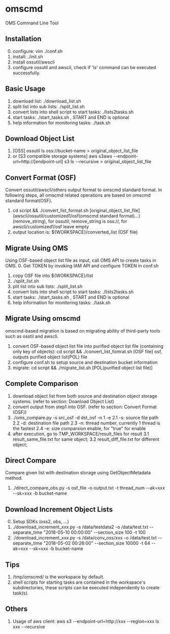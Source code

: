 # omscmd
OMS Command Line Tool

## Installation
0. configure: vim ./conf.sh
1. install: ./init.sh
2. install ossutil/awscli
3. configure ossutil and awscli, check if 'ls' command can be executed successfully.

## Basic Usage
1. download list: ./download_list.sh
2. split list into sub lists: ./split_list.sh
3. convert lists into shell script to start tasks: ./lists2tasks.sh
4. start tasks: ./start_tasks.sh <START> <END>, START and END is optional
5. help information for monitoring tasks: ./task.sh 

## Download Object List
1. [OSS] ossutil ls oss://bucket-name > original_object_list_file
2. or [S3 compatible storage systems] aws s3aws --endpoint-url=http://[endpoint-url] s3 ls --recursive > original_object_list_file
  
## Convert Format (OSF)
Convert ossutil/awscli/others output format to omscmd standard format. In following steps, all omscmd related operations are based on omscmd standard format(OSF).
1. cd script && ./convert_list_format.sh [original_object_list_file] (awscli/ossutil/customized1/osf(omscmd standard format)...) (remove_string), for ossutil, remove_string is oss://, for awscli/customized1/osf leave empty
2. output location is: ${WORKSPACE}/converted_list (OSF file)

## Migrate Using OMS
Using OSF-based object list file as input, call OMS API to create tasks in OMS.
0. Get TOKEN by invoking IAM API and configure TOKEN in conf.sh
1. copy OSF file into ${WORKSPACE}/list
2. ./split_list.sh
3. plit list into sub lists: ./split_list.sh
3. convert lists into shell script to start tasks: ./lists2tasks.sh
4. start tasks: ./start_tasks.sh <START> <END>, START and END is optional
5. help information for monitoring tasks: ./task.sh 

## Migrate Using omscmd
omscmd-based migration is based on migrating ability of third-party tools such as osstil and awscli.
1. convert OSF-based object list file into purified object list file (containing only key of objects): cd script && ./convert_list_fomrat.sh [OSF file] osf, outputs  purified object list(POL) file
2. configure conf.sh to setup source and destination bucket information
3. migrate: cd script && ./migrate_list.sh [POL(purified object list file)]

## Complete Comparison
1. download object list from both source and destination object storage systems. (refer to section: Doanload Object List)
2. convert output from step1 into OSF. (refer to section: Convert Format (OSF))
3. ./oms_compare.py -s src_osf -d dst_osf -n 1 -e
    2.1 -s: source file path
    2.2 -d: destination file path
    2.3 -n: thread number, currently 1 thread is the fastest
    2.4 -e: size comparsion enable, for "true" for enable
3. after execution, go to TMP_WORKSPACE/result_files for result
    3.1 result_same_file.txt for same object;
    3.2 result_diff_file.txt for different object;

## Direct Compare
Compare given list with destination storage using GetObjectMetadata method.
1. ./direct_compare_obs.py -s osf_file -o output.txt -t thread_num --ak=xxx --sk=xxx -b bucket-name

## Download Increment Object Lists
0. Setup SDKs (oss2, obs, ...)
1. ./download_increment_xxx.py -s /data/testdata2  -o /data/test.txt --separate_time "2018-05-10 00:00:00" --section_size 100 -t 100
2. ./download_increment_xxx.py -s /data/conv_oss/xxx -o /data/test.txt --separate_time "2018-05-02 00:26:00" --section_size 10000 -t 64 --ak=xxx --sk=xxx -b bucket-name

## Tips
1. /tmp/omscmd/ is the workspace by default.
2. shell scripts for starting tasks are contained in the workspace's subdirectories, these scripts can be executed independently to create task(s).

## Others
1. Usage of aws client: aws s3 --endpoint-url=http://xxx --region=xxx ls xxx --recursive

